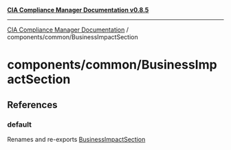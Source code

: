 [**CIA Compliance Manager Documentation v0.8.5**](../../../README.md)

***

[CIA Compliance Manager Documentation](../../../modules.md) / components/common/BusinessImpactSection

# components/common/BusinessImpactSection

## References

### default

Renames and re-exports [BusinessImpactSection](../variables/BusinessImpactSection.md)
